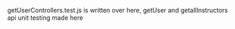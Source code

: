 
getUserControllers.test.js is written over here,
getUser and getallInstructors api unit testing made here
